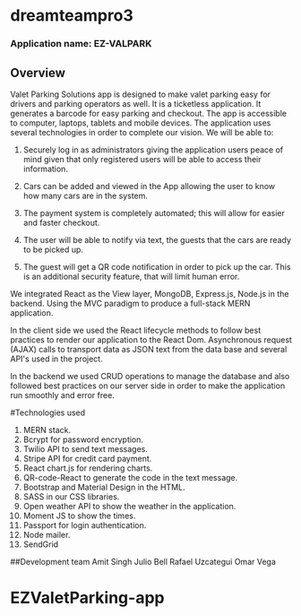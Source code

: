 # dreamteampro3

### Application name: EZ-VALPARK

## Overview
Valet Parking Solutions app is designed to make valet parking easy for drivers and parking operators as well. It is a ticketless application. It generates a barcode for easy parking and checkout. The app is accessible to computer, laptops, tablets and mobile devices. The application uses several technologies in order to complete our vision. We will be able to:

1. Securely log in as administrators giving the application users peace of mind given that only registered users will be able to access their information.

2. Cars can be added and viewed in the App allowing the user to know how many cars are in the system.

3. The payment system is completely automated; this will allow for easier and faster checkout.

4. The user will be able to notify via text, the guests that the cars are ready to be picked up.

5. The guest will get a QR code notification in order to pick up the car. This is an additional security feature, that will limit human error.

We integrated React as the View layer, MongoDB, Express.js, Node.js in the backend. Using the MVC paradigm to produce a full-stack MERN application. 

In the client side we used the React lifecycle methods to follow best practices to render our application to the React Dom. Asynchronous request (AJAX) calls to transport data as JSON text from the data base and several API's used in the project. 

In the backend we used CRUD operations to manage the database and also followed best practices on our server side in order to make the application run smoothly and error free.

#Technologies used
1. MERN stack.
2. Bcrypt for password encryption.
3. Twilio API to send text messages.
4. Stripe API for credit card payment.
5. React chart.js for rendering charts.
6. QR-code-React to generate the code in the text message.
7. Bootstrap and Material Design in the HTML.
8. SASS in our CSS libraries.
9. Open weather API to show the weather in the application.
10. Moment JS to show the times.
11. Passport for login authentication.
12. Node mailer.
13. SendGrid


##Development team
Amit Singh
Julio Bell
Rafael Uzcategui
Omar Vega
# EZValetParking-app
